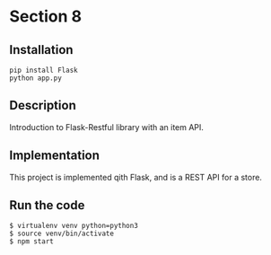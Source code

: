 # Section 8

## Installation

```
pip install Flask
python app.py
```

## Description

Introduction to Flask-Restful library with an item API.

## Implementation

This project is implemented qith Flask, and is a REST API for a store.

## Run the code

```
$ virtualenv venv python=python3
$ source venv/bin/activate
$ npm start
```